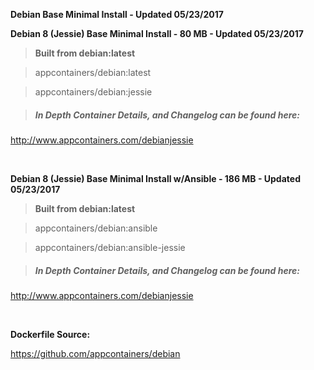 **Debian Base Minimal Install - Updated 05/23/2017**


**Debian 8 (Jessie) Base Minimal Install - 80 MB - Updated 05/23/2017**

>**Built from debian:latest**

> appcontainers/debian:latest

> appcontainers/debian:jessie

>##### In Depth Container Details, and Changelog can be found here:

http://www.appcontainers.com/debianjessie

&nbsp;

**Debian 8 (Jessie) Base Minimal Install w/Ansible - 186 MB - Updated 05/23/2017**

>**Built from debian:latest**

> appcontainers/debian:ansible

> appcontainers/debian:ansible-jessie

>##### In Depth Container Details, and Changelog can be found here:

http://www.appcontainers.com/debianjessie

&nbsp;

**Dockerfile Source:**

https://github.com/appcontainers/debian



